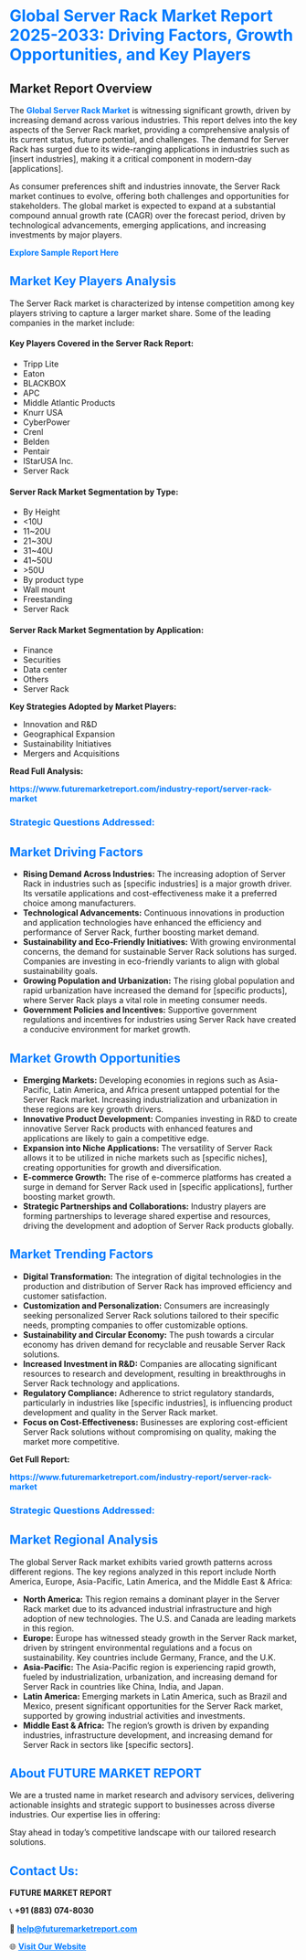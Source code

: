 <h1 style="color: #007BFF;">Global Server Rack Market Report 2025-2033: Driving Factors, Growth Opportunities, and Key Players</h1>

<section id="overview">
<h2>Market Report Overview</h2>
<p>The <a href="https://www.futuremarketreport.com/industry-report/server-rack-market" style="color: #007BFF; text-decoration: none;"><strong>Global Server Rack Market</strong></a> is witnessing significant growth, driven by increasing demand across various industries. This report delves into the key aspects of the Server Rack market, providing a comprehensive analysis of its current status, future potential, and challenges. The demand for Server Rack has surged due to its wide-ranging applications in industries such as [insert industries], making it a critical component in modern-day [applications].</p>
<p>As consumer preferences shift and industries innovate, the Server Rack market continues to evolve, offering both challenges and opportunities for stakeholders. The global market is expected to expand at a substantial compound annual growth rate (CAGR) over the forecast period, driven by technological advancements, emerging applications, and increasing investments by major players.</p>
</section>

<section id="overview">
<p><a href="https://www.futuremarketreport.com/request-sample/reportId=101250" style="color: #007BFF; text-decoration: none;"><strong>Explore Sample Report Here</strong></a></p>
</section>

<section id="key-players">
<h2 style="color: #007BFF;">Market Key Players Analysis</h2>
<p>The Server Rack market is characterized by intense competition among key players striving to capture a larger market share. Some of the leading companies in the market include:</p>
<h4>Key Players Covered in the Server Rack Report:</h4>
<ul><li>Tripp Lite</li><li>Eaton</li><li>BLACKBOX</li><li>APC</li><li>Middle Atlantic Products</li><li>Knurr USA</li><li>CyberPower</li><li>Crenl</li><li>Belden</li><li>Pentair</li><li>IStarUSA Inc.</li><li>Server Rack</li></ul>
<h4>Server Rack Market Segmentation by Type:</h4>
<ul><li>By Height</li><li>&lt;10U</li><li>11~20U</li><li>21~30U</li><li>31~40U</li><li>41~50U</li><li>&gt;50U</li><li>By product type</li><li>Wall mount</li><li>Freestanding</li><li>Server Rack</li></ul>

<h4>Server Rack Market Segmentation by Application:</h4>
<ul><li>Finance</li><li>Securities</li><li>Data center</li><li>Others</li><li>Server Rack</li></ul>
<p><strong>Key Strategies Adopted by Market Players:</strong></p>
<ul>
<li>Innovation and R&D</li>
<li>Geographical Expansion</li>
<li>Sustainability Initiatives</li>
<li>Mergers and Acquisitions</li>
</ul>
</section>

<section>
<p><strong>Read Full Analysis: </strong></p><a href="https://www.futuremarketreport.com/industry-report/server-rack-market" style="color: #007BFF; text-decoration: none;"><strong>https://www.futuremarketreport.com/industry-report/server-rack-market</strong></a>
<h3 style="color: #007BFF;">Strategic Questions Addressed:</h3>
</section>

<section id="driving-factors">
<h2 style="color: #007BFF;">Market Driving Factors</h2>
<ul>
<li><strong>Rising Demand Across Industries:</strong> The increasing adoption of Server Rack in industries such as [specific industries] is a major growth driver. Its versatile applications and cost-effectiveness make it a preferred choice among manufacturers.</li>
<li><strong>Technological Advancements:</strong> Continuous innovations in production and application technologies have enhanced the efficiency and performance of Server Rack, further boosting market demand.</li>
<li><strong>Sustainability and Eco-Friendly Initiatives:</strong> With growing environmental concerns, the demand for sustainable Server Rack solutions has surged. Companies are investing in eco-friendly variants to align with global sustainability goals.</li>
<li><strong>Growing Population and Urbanization:</strong> The rising global population and rapid urbanization have increased the demand for [specific products], where Server Rack plays a vital role in meeting consumer needs.</li>
<li><strong>Government Policies and Incentives:</strong> Supportive government regulations and incentives for industries using Server Rack have created a conducive environment for market growth.</li>
</ul>
</section>

<section id="growth-opportunities">
<h2 style="color: #007BFF;">Market Growth Opportunities</h2>
<ul>
<li><strong>Emerging Markets:</strong> Developing economies in regions such as Asia-Pacific, Latin America, and Africa present untapped potential for the Server Rack market. Increasing industrialization and urbanization in these regions are key growth drivers.</li>
<li><strong>Innovative Product Development:</strong> Companies investing in R&D to create innovative Server Rack products with enhanced features and applications are likely to gain a competitive edge.</li>
<li><strong>Expansion into Niche Applications:</strong> The versatility of Server Rack allows it to be utilized in niche markets such as [specific niches], creating opportunities for growth and diversification.</li>
<li><strong>E-commerce Growth:</strong> The rise of e-commerce platforms has created a surge in demand for Server Rack used in [specific applications], further boosting market growth.</li>
<li><strong>Strategic Partnerships and Collaborations:</strong> Industry players are forming partnerships to leverage shared expertise and resources, driving the development and adoption of Server Rack products globally.</li>
</ul>
</section>

<section id="trending-factors">
<h2 style="color: #007BFF;">Market Trending Factors</h2>
<ul>
<li><strong>Digital Transformation:</strong> The integration of digital technologies in the production and distribution of Server Rack has improved efficiency and customer satisfaction.</li>
<li><strong>Customization and Personalization:</strong> Consumers are increasingly seeking personalized Server Rack solutions tailored to their specific needs, prompting companies to offer customizable options.</li>
<li><strong>Sustainability and Circular Economy:</strong> The push towards a circular economy has driven demand for recyclable and reusable Server Rack solutions.</li>
<li><strong>Increased Investment in R&D:</strong> Companies are allocating significant resources to research and development, resulting in breakthroughs in Server Rack technology and applications.</li>
<li><strong>Regulatory Compliance:</strong> Adherence to strict regulatory standards, particularly in industries like [specific industries], is influencing product development and quality in the Server Rack market.</li>
<li><strong>Focus on Cost-Effectiveness:</strong> Businesses are exploring cost-efficient Server Rack solutions without compromising on quality, making the market more competitive.</li>
</ul>
</section>

<section>
<p><strong>Get Full Report: </strong></p><a href="https://www.futuremarketreport.com/industry-report/server-rack-market" style="color: #007BFF; text-decoration: none;"><strong>https://www.futuremarketreport.com/industry-report/server-rack-market</strong></a>
<h3 style="color: #007BFF;">Strategic Questions Addressed:</h3>
</section>


<section id="regional-analysis">
<h2 style="color: #007BFF;">Market Regional Analysis</h2>
<p>The global Server Rack market exhibits varied growth patterns across different regions. The key regions analyzed in this report include North America, Europe, Asia-Pacific, Latin America, and the Middle East & Africa:</p>
<ul>
<li><strong>North America:</strong> This region remains a dominant player in the Server Rack market due to its advanced industrial infrastructure and high adoption of new technologies. The U.S. and Canada are leading markets in this region.</li>
<li><strong>Europe:</strong> Europe has witnessed steady growth in the Server Rack market, driven by stringent environmental regulations and a focus on sustainability. Key countries include Germany, France, and the U.K.</li>
<li><strong>Asia-Pacific:</strong> The Asia-Pacific region is experiencing rapid growth, fueled by industrialization, urbanization, and increasing demand for Server Rack in countries like China, India, and Japan.</li>
<li><strong>Latin America:</strong> Emerging markets in Latin America, such as Brazil and Mexico, present significant opportunities for the Server Rack market, supported by growing industrial activities and investments.</li>
<li><strong>Middle East & Africa:</strong> The region’s growth is driven by expanding industries, infrastructure development, and increasing demand for Server Rack in sectors like [specific sectors].</li>
</ul>
</section>

<footer>
<h2 style="color: #007BFF;">About FUTURE MARKET REPORT</h2>
<p>We are a trusted name in market research and advisory services, delivering actionable insights and strategic support to businesses across diverse industries. Our expertise lies in offering:</p>

<p>Stay ahead in today’s competitive landscape with our tailored research solutions.</p>

<h2 style="color: #007BFF;">Contact Us:</h2>
<p><strong>FUTURE MARKET REPORT</strong></p>
<p>📞 <strong>+91 (883) 074-8030</strong></p>
<p>📧 <strong><a href="mailto:help@futuremarketreport.com" style="color: #007BFF;">help@futuremarketreport.com</a></strong></p>
<p>🌐 <strong><a href="https://www.futuremarketreport.com/" style="color: #007BFF;">Visit Our Website</a></strong></p>
</footer>